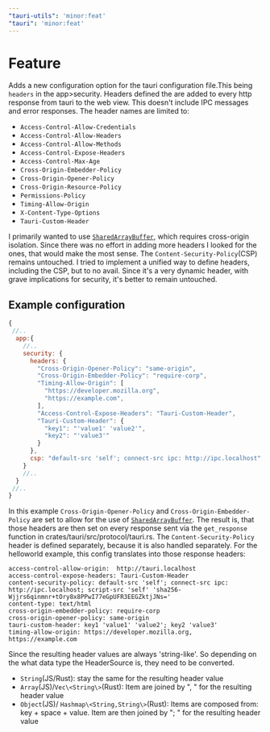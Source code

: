 ```yaml
---
"tauri-utils": 'minor:feat'
"tauri": 'minor:feat'
---
```

# Feature
Adds a new configuration option for the tauri configuration file.This being `headers` in the app>security. Headers defined the are added to every http response from tauri to the web view. This doesn't include IPC messages and error responses. The header names are limited to:
  - `Access-Control-Allow-Credentials`
  - `Access-Control-Allow-Headers`
  - `Access-Control-Allow-Methods`
  - `Access-Control-Expose-Headers`
  - `Access-Control-Max-Age`
  - `Cross-Origin-Embedder-Policy`
  - `Cross-Origin-Opener-Policy`
  - `Cross-Origin-Resource-Policy`
  - `Permissions-Policy`
  - `Timing-Allow-Origin`
  - `X-Content-Type-Options`
  - `Tauri-Custom-Header`

I primarily wanted to use [`SharedArrayBuffer`](https://developer.mozilla.org/en-US/docs/Web/JavaScript/Reference/Global_Objects/SharedArrayBuffer),
which requires cross-origin isolation. Since there was no effort in adding more headers I looked for the ones, that would make the most sense.
The `Content-Security-Policy`(CSP) remains untouched. I tried to implement a unified way to define headers, including the CSP, but to no avail.
Since it's a very dynamic header, with grave implications for security, it's better to remain untouched.

## Example configuration
```javascript
{
 //..
  app:{
    //..
    security: {
      headers: {
        "Cross-Origin-Opener-Policy": "same-origin",
        "Cross-Origin-Embedder-Policy": "require-corp",
        "Timing-Allow-Origin": [
          "https://developer.mozilla.org",
          "https://example.com",
        ],
        "Access-Control-Expose-Headers": "Tauri-Custom-Header",
        "Tauri-Custom-Header": {
          "key1": "'value1' 'value2'",
          "key2": "'value3'"
        }
      },
      csp: "default-src 'self'; connect-src ipc: http://ipc.localhost",
    }
    //..
  }
 //..
}
```
In this example `Cross-Origin-Opener-Policy` and `Cross-Origin-Embedder-Policy` are set to allow for the use of [`SharedArrayBuffer`](https://developer.mozilla.org/en-US/docs/Web/JavaScript/Reference/Global_Objects/SharedArrayBuffer). The result is, that those headers are then set on every response sent via the `get_response` function in crates/tauri/src/protocol/tauri.rs. The `Content-Security-Policy` header is defined separately, because it is also handled separately. For the helloworld example, this config translates into those response headers:
```http
access-control-allow-origin:  http://tauri.localhost
access-control-expose-headers: Tauri-Custom-Header
content-security-policy: default-src 'self'; connect-src ipc: http://ipc.localhost; script-src 'self' 'sha256-Wjjrs6qinmnr+tOry8x8PPwI77eGpUFR3EEGZktjJNs='
content-type: text/html
cross-origin-embedder-policy: require-corp
cross-origin-opener-policy: same-origin
tauri-custom-header: key1 'value1' 'value2'; key2 'value3'
timing-allow-origin: https://developer.mozilla.org, https://example.com
```
Since the resulting header values are always 'string-like'. So depending on the what data type the HeaderSource is, they need to be converted.
 - `String`(JS/Rust): stay the same for the resulting header value
 - `Array`(JS)/`Vec\<String\>`(Rust): Item are joined by ", " for the resulting header value
 - `Object`(JS)/ `Hashmap\<String,String\>`(Rust): Items are composed from: key + space + value. Item are then joined by "; " for the resulting header value
